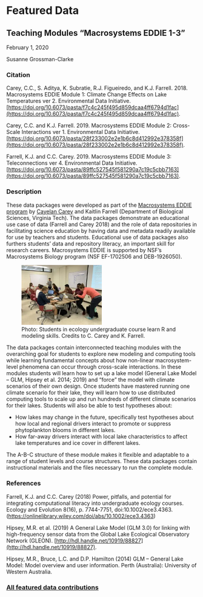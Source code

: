 # Featured Data

## Teaching Modules “Macrosystems EDDIE 1-3”

February 1, 2020

Susanne Grossman-Clarke

### Citation

Carey, C.C., S. Aditya, K. Subratie, R.J. Figueiredo, and K.J. Farrell. 2018. Macrosystems EDDIE Module 1: Climate Change Effects on Lake Temperatures ver 2. Environmental Data Initiative. [https://doi.org/10.6073/pasta/f7c4c245f495d859dcaa4ff6794d1fac](https://doi.org/10.6073/pasta/f7c4c245f495d859dcaa4ff6794d1fac).

Carey, C.C. and K.J. Farrell. 2019. Macrosystems EDDIE Module 2: Cross-Scale Interactions ver 1. Environmental Data Initiative. [https://doi.org/10.6073/pasta/28f233002e2e1b6c8d412992e378358f](https://doi.org/10.6073/pasta/28f233002e2e1b6c8d412992e378358f).

Farrell, K.J. and C.C. Carey. 2019. Macrosystems EDDIE Module 3: Teleconnections ver 4. Environmental Data Initiative. [https://doi.org/10.6073/pasta/89ffc527545f581290a7c19c5cbb7163](https://doi.org/10.6073/pasta/89ffc527545f581290a7c19c5cbb7163).

### Description

These data packages were developed as part of the [Macrosystems EDDIE program](https://serc.carleton.edu/eddie/macrosystems/index.html) by [Cayelan Carey](https://carey.biol.vt.edu/) and Kaitlin Farrell (Department of Biological Sciences, Virginia Tech). The data packages demonstrate an educational use case of data (Farrell and Carey 2018) and the role of data repositories in facilitating science education by having data and metadata readily available for use by teachers and students. Educational use of data packages also furthers students’ data and repository literacy, an important skill for research careers. Macrosystems EDDIE is supported by NSF’s Macrosystems Biology program (NSF EF-1702506 and DEB-1926050).

<figure class="figure_featured">
    <img src="/static/images/featured_data/ecology-undergrads.png" alt="group of students" width="50%">
    <figcaption>Photo: Students in ecology undergraduate course learn R and modeling skills. Credits to C. Carey and K. Farrell.</figcaption>
</figure>

The data packages contain interconnected teaching modules with the overarching goal for students to explore new modeling and computing tools while learning fundamental concepts about how non-linear macrosystem-level phenomena can occur through cross-scale interactions. In these modules students will learn how to set up a lake model (General Lake Model – GLM, Hipsey et al. 2014; 2019) and “force” the model with climate scenarios of their own design. Once students have mastered running one climate scenario for their lake, they will learn how to use distributed computing tools to scale up and run hundreds of different climate scenarios for their lakes. Students will also be able to test hypotheses about:


- How lakes may change in the future, specifically test hypotheses about how local and regional drivers interact to promote or suppress phytoplankton blooms in different lakes.
- How far-away drivers interact with local lake characteristics to affect lake temperatures and ice cover in different lakes.

The A-B-C structure of these module makes it flexible and adaptable to a range of student levels and course structures. These data packages contain instructional materials and the files necessary to run the complete module.

### References

Farrell, K.J. and C.C. Carey (2018) Power, pitfalls, and potential for integrating computational literacy into undergraduate ecology courses. Ecology and Evolution 8(16), p. 7744-7751, doi:10.1002/ece3.4363.(https://onlinelibrary.wiley.com/doi/abs/10.1002/ece3.4363)

Hipsey, M.R. et al. (2019) A General Lake Model (GLM 3.0) for linking with high-frequency sensor data from the Global Lake Ecological Observatory Network (GLEON). [http://hdl.handle.net/10919/88827](http://hdl.handle.net/10919/88827).

Hipsey, M.R., Bruce, L.C. and D.P. Hamilton (2014) GLM – General Lake Model: Model overview and user information. Perth (Australia): University of Western Australia.

### [All featured data contributions](/templates/featured_data/featured-grid)